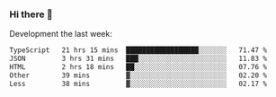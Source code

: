 ### Hi there 👋

Development the last week:
<!--START_SECTION:waka-->

```txt
TypeScript   21 hrs 15 mins  ██████████████████░░░░░░░   71.47 %
JSON         3 hrs 31 mins   ███░░░░░░░░░░░░░░░░░░░░░░   11.83 %
HTML         2 hrs 18 mins   ██░░░░░░░░░░░░░░░░░░░░░░░   07.76 %
Other        39 mins         ▓░░░░░░░░░░░░░░░░░░░░░░░░   02.20 %
Less         38 mins         ▓░░░░░░░░░░░░░░░░░░░░░░░░   02.17 %
```

<!--END_SECTION:waka-->

<!--
**JASONPANGGO/jasonpanggo** is a ✨ _special_ ✨ repository because its `README.md` (this file) appears on your GitHub profile.

Here are some ideas to get you started:

- 🔭 I’m currently working on ...
- 🌱 I’m currently learning ...
- 👯 I’m looking to collaborate on ...
- 🤔 I’m looking for help with ...
- 💬 Ask me about ...
- 📫 How to reach me: ...
- 😄 Pronouns: ...
- ⚡ Fun fact: ...
-->
